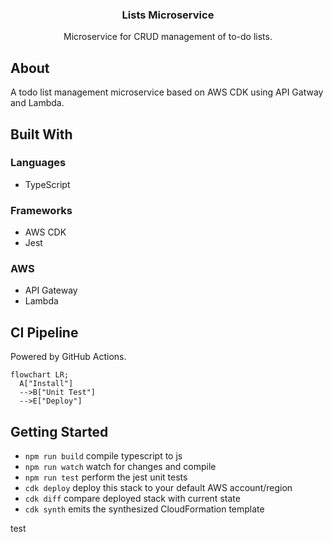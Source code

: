 <div align="center">
  <h3 align="center">Lists Microservice</h3>
  <p align="center">
    Microservice for CRUD management of to-do lists.
  </p>
</div>

## About

A todo list management microservice based on AWS CDK using API Gatway and Lambda.

## Built With

### Languages

- TypeScript

### Frameworks

- AWS CDK
- Jest

### AWS

- API Gateway
- Lambda

## CI Pipeline

Powered by GitHub Actions.

```mermaid
flowchart LR;
  A["Install"]
  -->B["Unit Test"]
  -->E["Deploy"]
```

## Getting Started

- `npm run build` compile typescript to js
- `npm run watch` watch for changes and compile
- `npm run test` perform the jest unit tests
- `cdk deploy` deploy this stack to your default AWS account/region
- `cdk diff` compare deployed stack with current state
- `cdk synth` emits the synthesized CloudFormation template

test
